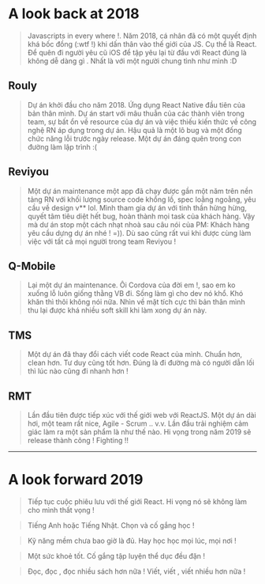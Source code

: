 # A look back at 2018

> Javascripts in every where !. Năm 2018, cá nhân đã có một quyết định khá bốc đồng (:wtf !) khi dấn thân vào thế giới của JS. Cụ thể là React. Để quên đi người yêu cũ iOS để tập yêu lại từ đầu với React đúng là không dễ dàng gì . Nhất là với một người chung tình như mình :D 

## Rouly
> Dự án khởi đầu cho năm 2018. Ứng dụng React Native đầu tiên của bản thân mình. Dự án start với mâu thuẫn của các thành viên trong team, sự bất ổn về resource của dự án và việc thiếu kiến thức về công nghệ RN áp dụng trong dự án. Hậu quả là một lô bug và một đống chức năng lỗi trước ngày release. Một dự án đáng quên trong con đường làm lập trình :(

## Reviyou
> Một dự án maintenance một app đã chạy được gần một năm trên nền tảng RN với  khối lượng source code khổng lồ, spec loằng ngoằng, yêu cầu về design v** lol. Mình tham gia dự án với tinh thần hừng hừng, quyết tâm tiêu diệt hết bug, hoàn thành mọi task của khách hàng. Vậy mà dư án stop một cách nhạt nhoà sau câu nói của PM: Khách hàng yêu cầu dựng dự án nhé ! =)). Dù sao cũng rất vui khi được cùng làm việc với tất cả mọi người trong team Reviyou !

## Q-Mobile
> Lại một dự án maintenance. Ôi Cordova của đời em !, sao em ko xuống lỗ luôn giống thằng VB đi. Sống làm gì cho dev nó khổ. Khó khăn thì thôi không nói nữa. Nhìn về mặt tích cực thì bản thân mình thu lại được khá nhiều soft skill khi làm xong dự án này.

## TMS
> Một dự án đã thay đổi cách viết code React của mình. Chuẩn hơn, clean hơn. Tư duy cũng tốt hơn. Đúng là đi đường mà có người dẫn lối thì lúc nào cũng đi nhanh hơn !

## RMT
> Lần đầu tiên được tiếp xúc với thế giới web với ReactJS. Một dự án dài hơi, một team rất nice, Agile - Scrum .. v.v. Lần đầu trải nghiệm cảm giác làm ra một sản phẩm là như thế nào. Hi vọng trong năm 2019 sẽ release thành công !  Fighting !!

---
# A look forward 2019
> Tiếp tục cuộc phiêu lưu với thế giới React. Hi vọng nó sẽ không làm cho mình thất vọng !

> Tiếng Anh hoặc Tiếng Nhật. Chọn và cố gắng học !

> Kỹ năng mềm chưa bao giờ là đủ. Hay học học mọi lúc, mọi nơi !

> Một sức khoẻ tốt. Cố gắng tập luyện thể dục đều đặn !

> Đọc, đọc , đọc nhiều sách hơn nữa ! Viết, viết , viết nhiều hơn nữa !
